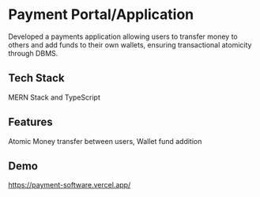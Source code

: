 # Payment Portal/Application
Developed a payments application allowing users to transfer money to others and add funds to their own wallets, ensuring transactional atomicity through DBMS.
## Tech Stack
MERN Stack and TypeScript
## Features
Atomic Money transfer between users, Wallet fund addition

## Demo
https://payment-software.vercel.app/
